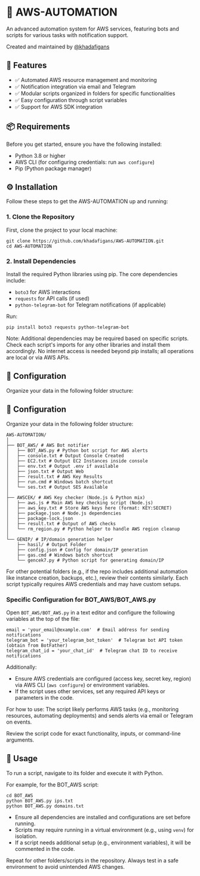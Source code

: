 # 🔮 AWS-AUTOMATION

An advanced automation system for AWS services, featuring bots and scripts for various tasks with notification support.

Created and maintained by [@khadafigans](https://github.com/khadafigans)

## 🚀 Features

* ✅ Automated AWS resource management and monitoring
* ✅ Notification integration via email and Telegram
* ✅ Modular scripts organized in folders for specific functionalities
* ✅ Easy configuration through script variables
* ✅ Support for AWS SDK integration

## 📦 Requirements

Before you get started, ensure you have the following installed:

* Python 3.8 or higher
* AWS CLI (for configuring credentials: run `aws configure`)
* Pip (Python package manager)

## ⚙️ Installation

Follow these steps to get the AWS-AUTOMATION up and running:

### 1. Clone the Repository

First, clone the project to your local machine:

```
git clone https://github.com/khadafigans/AWS-AUTOMATION.git
cd AWS-AUTOMATION
```

### 2. Install Dependencies

Install the required Python libraries using pip. The core dependencies include:

- `boto3` for AWS interactions
- `requests` for API calls (if used)
- `python-telegram-bot` for Telegram notifications (if applicable)

Run:

```
pip install boto3 requests python-telegram-bot
```

Note: Additional dependencies may be required based on specific scripts. Check each script's imports for any other libraries and install them accordingly. No internet access is needed beyond pip installs; all operations are local or via AWS APIs.

## 📁 Configuration

Organize your data in the following folder structure:

## 📁 Configuration

Organize your data in the following folder structure:

```
AWS-AUTOMATION/
│
├── BOT_AWS/ # AWS Bot notifier
│   ├── BOT_AWS.py # Python bot script for AWS alerts
│   ├── console.txt # Output Console Created
│   ├── EC2.txt # Output EC2 Instances inside console
│   ├── env.txt # Output .env if available
│   ├── json.txt # Output Web
│   ├── result.txt # AWS Key Results
│   ├── run.cmd # Windows batch shortcut
│   └── ses.txt # Output SES Available
│
├── AWSCEK/ # AWS Key checker (Node.js & Python mix)
│   ├── aws.js # Main AWS key checking script (Node.js)
│   ├── aws_key.txt # Store AWS keys here (format: KEY:SECRET)
│   ├── package.json # Node.js dependencies
│   ├── package-lock.json
│   ├── result.txt # Output of AWS checks
│   └── rm_region.py # Python helper to handle AWS region cleanup
│
└── GENIP/ # IP/domain generation helper
    ├── hasil/ # Output Folder
    ├── config.json # Config for domain/IP generation
    ├── gas.cmd # Windows batch shortcut
    └── gencek7.py # Python script for generating domain/IP
```

For other potential folders (e.g., if the repo includes additional automation like instance creation, backups, etc.), review their contents similarly. Each script typically requires AWS credentials and may have custom setups.

### Specific Configuration for BOT_AWS/BOT_AWS.py

Open `BOT_AWS/BOT_AWS.py` in a text editor and configure the following variables at the top of the file:

```
email = 'your_email@example.com'  # Email address for sending notifications
telegram_bot = 'your_telegram_bot_token'  # Telegram bot API token (obtain from BotFather)
telegram_chat_id = 'your_chat_id'  # Telegram chat ID to receive notifications
```

Additionally:
- Ensure AWS credentials are configured (access key, secret key, region) via AWS CLI (`aws configure`) or environment variables.
- If the script uses other services, set any required API keys or parameters in the code.

For how to use: The script likely performs AWS tasks (e.g., monitoring resources, automating deployments) and sends alerts via email or Telegram on events.

Review the script code for exact functionality, inputs, or command-line arguments.

## 🚀 Usage

To run a script, navigate to its folder and execute it with Python.

For example, for the BOT_AWS script:

```
cd BOT_AWS
python BOT_AWS.py ips.txt
python BOT_AWS.py domains.txt
```

- Ensure all dependencies are installed and configurations are set before running.
- Scripts may require running in a virtual environment (e.g., using `venv`) for isolation.
- If a script needs additional setup (e.g., environment variables), it will be commented in the code.

Repeat for other folders/scripts in the repository. Always test in a safe environment to avoid unintended AWS changes.
